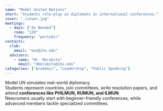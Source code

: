 ```yaml
---
name: "Model United Nations"
short: "Students role-play as diplomats in international conferences."
cover: "./cover.jpg"
meetings:
  - days: ["As Needed"]
    room: "120"
    frequency: "periodic"
contacts:
  club:
    email: "mun@ihs.edu"
  advisors:
    - name: "Mr. Morabito"
      email: "dmorabito@ihs.edu"
categories: ["Academic", "Leadership", "Public Speaking"]
---
```


Model UN simulates real-world diplomacy.  
Students represent countries, join committees, write resolution papers, and attend **conferences like PHILMUN, RUMUN, and ILMUN**.  
Newcomers usually start with beginner-friendly conferences, while advanced members tackle specialized committees.
